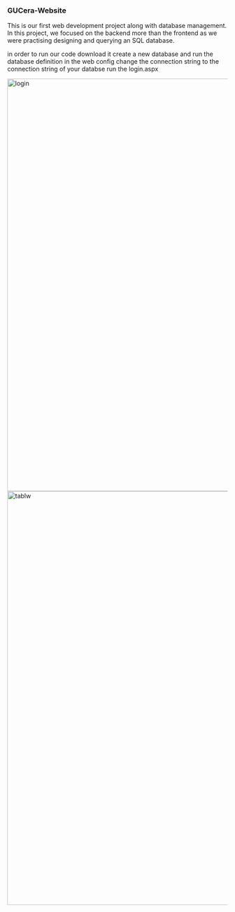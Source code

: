 ### GUCera-Website

This is our first web development project along with database management. In this project, we focused on the backend more than the frontend as we were practising designing and querying an SQL database. 

in order to run our code
download it
create a new database and run the database definition 
in the web config change the connection string to the connection string of your databse 
run the login.aspx 

<img width="943" alt="login" src="https://user-images.githubusercontent.com/30272808/162544558-9a2a0945-121d-44ac-8060-40e596470237.png">

<img width="946" alt="tablw" src="https://user-images.githubusercontent.com/30272808/162544570-4ae36aae-6392-4fcd-86fa-acb892aacfdc.png">
